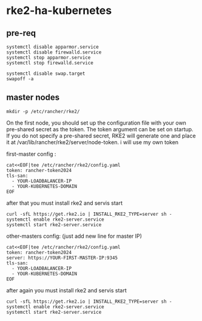 # rke2-ha-kubernetes

## pre-req

```
systemctl disable apparmor.service
systemctl disable firewalld.service
systemctl stop apparmor.service
systemctl stop firewalld.service

systemctl disable swap.target
swapoff -a
```

## master nodes

```
mkdir -p /etc/rancher/rke2/
```

On the first node, you should set up the configuration file with your own pre-shared secret as the token. The token argument can be set on startup.
If you do not specify a pre-shared secret, RKE2 will generate one and place it at /var/lib/rancher/rke2/server/node-token. i will use my own token

first-master config :
```
cat<<EOF|tee /etc/rancher/rke2/config.yaml
token: rancher-token2024
tls-san:
  - YOUR-LOADBALANCER-IP
  - YOUR-KUBERNETES-DOMAIN
EOF
```

after that you must install rke2 and servis start

```
curl -sfL https://get.rke2.io | INSTALL_RKE2_TYPE=server sh -
systemctl enable rke2-server.service
systemctl start rke2-server.service
```

other-masters config: (just add new line for master IP)

```
cat<<EOF|tee /etc/rancher/rke2/config.yaml
token: rancher-token2024
server: https://YOUR-FIRST-MASTER-IP:9345
tls-san:
  - YOUR-LOADBALANCER-IP
  - YOUR-KUBERNETES-DOMAIN
EOF
```

after again you must install rke2 and servis start

```
curl -sfL https://get.rke2.io | INSTALL_RKE2_TYPE=server sh -
systemctl enable rke2-server.service
systemctl start rke2-server.service
```
